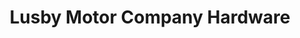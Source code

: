 ---
title: "Lusby Motor Company Hardware"
url: /prince-frederick/lusby-motor-company-hardware/
shop: hardware
---